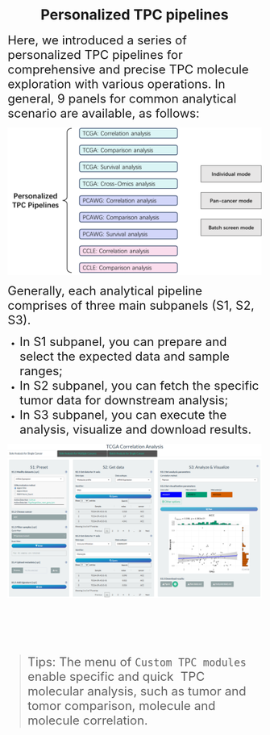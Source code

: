 <center>
<h1>Personalized TPC pipelines</h1>
</center>


<font size="5">Here, we introduced a series of personalized TPC pipelines for comprehensive and precise TPC molecule exploration with various operations.  In general, 9 panels for common analytical scenario are available, as follows:</font>


<center>
<img src="https://raw.githubusercontent.com/lishensuo/images2/main/img01/image-20240708162416954.png" alt="image-20240413163342892"  style="zoom:50%";/>
</center>


<font size="5">Generally, each analytical pipeline comprises of three main subpanels (S1, S2, S3).</font>

- <font size="5">In S1 subpanel, you can prepare and select the expected data and sample ranges;</font>
- <font size="5">In S2 subpanel, you can fetch the specific tumor data for downstream analysis;</font>
- <font size="5">In S3 subpanel, you can execute the analysis, visualize and download results. </font>



<center>
<img src="https://raw.githubusercontent.com/lishensuo/images2/main/img01/image-20240413163712074.png" alt="image-20240413163712074" style="zoom:80%;" />
</center>


<br></br>

<br></br>



> <font size="5">Tips: The menu of `Custom TPC modules` enable specific and quick  TPC molecular analysis, such as tumor and tomor comparison, molecule and molecule correlation.</font>
